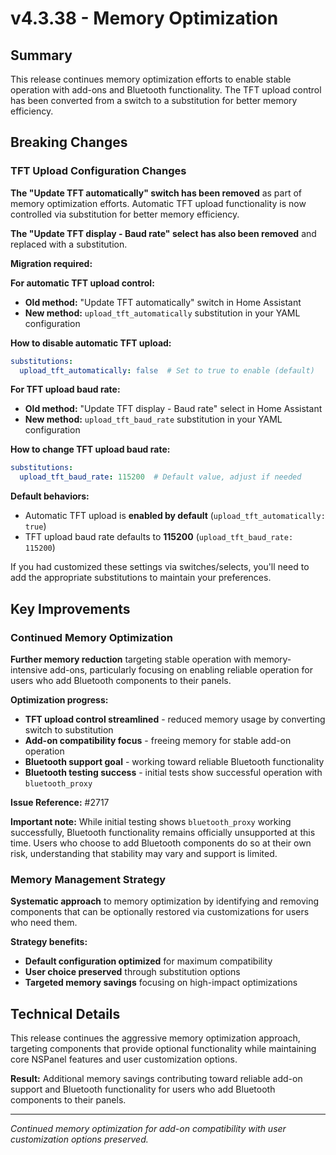 # v4.3.38 - Memory Optimization

## Summary

This release continues memory optimization efforts to enable stable operation with add-ons and Bluetooth functionality.
The TFT upload control has been converted from a switch to a substitution for better memory efficiency.

## Breaking Changes

### TFT Upload Configuration Changes

**The "Update TFT automatically" switch has been removed** as part of memory optimization efforts.
Automatic TFT upload functionality is now controlled via substitution for better memory efficiency.

**The "Update TFT display - Baud rate" select has also been removed** and replaced with a substitution.

**Migration required:**

**For automatic TFT upload control:**
- **Old method:** "Update TFT automatically" switch in Home Assistant
- **New method:** `upload_tft_automatically` substitution in your YAML configuration

**How to disable automatic TFT upload:**
```yaml
substitutions:
  upload_tft_automatically: false  # Set to true to enable (default)
```

**For TFT upload baud rate:**
- **Old method:** "Update TFT display - Baud rate" select in Home Assistant
- **New method:** `upload_tft_baud_rate` substitution in your YAML configuration

**How to change TFT upload baud rate:**
```yaml
substitutions:
  upload_tft_baud_rate: 115200  # Default value, adjust if needed
```

**Default behaviors:** 
- Automatic TFT upload is **enabled by default** (`upload_tft_automatically: true`)
- TFT upload baud rate defaults to **115200** (`upload_tft_baud_rate: 115200`)

If you had customized these settings via switches/selects, you'll need to add the appropriate substitutions to maintain your preferences.

## Key Improvements

### Continued Memory Optimization

**Further memory reduction** targeting stable operation with memory-intensive add-ons,
particularly focusing on enabling reliable operation for users who add Bluetooth components to their panels.

**Optimization progress:**
- **TFT upload control streamlined** - reduced memory usage by converting switch to substitution
- **Add-on compatibility focus** - freeing memory for stable add-on operation
- **Bluetooth support goal** - working toward reliable Bluetooth functionality
- **Bluetooth testing success** - initial tests show successful operation with `bluetooth_proxy`

**Issue Reference:** #2717

**Important note:** While initial testing shows `bluetooth_proxy` working successfully,
Bluetooth functionality remains officially unsupported at this time.
Users who choose to add Bluetooth components do so at their own risk, understanding that stability may vary and support is limited.

### Memory Management Strategy

**Systematic approach** to memory optimization by identifying and removing components
that can be optionally restored via customizations for users who need them.

**Strategy benefits:**
- **Default configuration optimized** for maximum compatibility
- **User choice preserved** through substitution options
- **Targeted memory savings** focusing on high-impact optimizations

## Technical Details

This release continues the aggressive memory optimization approach,
targeting components that provide optional functionality while maintaining
core NSPanel features and user customization options.

**Result:** Additional memory savings contributing toward reliable add-on support and Bluetooth functionality
for users who add Bluetooth components to their panels.

---

*Continued memory optimization for add-on compatibility with user customization options preserved.*
